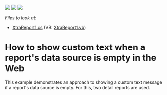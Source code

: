 <!-- default badges list -->
![](https://img.shields.io/endpoint?url=https://codecentral.devexpress.com/api/v1/VersionRange/128603374/13.1.4%2B)
[![](https://img.shields.io/badge/Open_in_DevExpress_Support_Center-FF7200?style=flat-square&logo=DevExpress&logoColor=white)](https://supportcenter.devexpress.com/ticket/details/E518)
[![](https://img.shields.io/badge/📖_How_to_use_DevExpress_Examples-e9f6fc?style=flat-square)](https://docs.devexpress.com/GeneralInformation/403183)
<!-- default badges end -->
<!-- default file list -->
*Files to look at*:

* [XtraReport1.cs](./CS/XtraReport1.cs) (VB: [XtraReport1.vb](./VB/XtraReport1.vb))
<!-- default file list end -->
# How to show custom text when a report's data source is empty in the Web


<p>This example demonstrates an approach to showing a custom text message if a report's data source is empty. For this, two detail reports are used.</p>

<br/>


